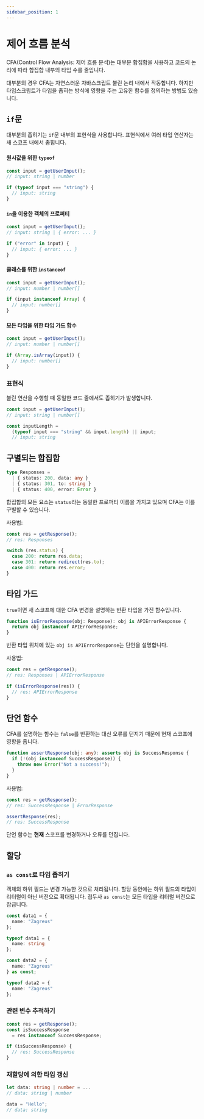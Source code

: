 ```yaml
---
sidebar_position: 1
---
```


# 제어 흐름 분석

CFA(Control Flow Analysis: 제어 흐름 분석)는 대부분 합집합을 사용하고 코드의 논리에 따라 합집합 내부의 타입 수를 줄입니다.

대부분의 경우 CFA는 자연스러운 자바스크립트 불린 논리 내에서 작동합니다. 하지만 타입스크립트가 타입을 좁히는 방식에 영향을 주는 고유한 함수를 정의하는 방법도 있습니다.

## `if`문

대부분의 좁히기는 `if`문 내부의 표현식을 사용합니다. 표현식에서 여러 타입 연산자는 새 스코프 내에서 좁힙니다.

#### 원시값을 위한 `typeof`

```ts
const input = getUserInput();
// input: string | number

if (typeof input === "string") {
  // input: string
}
```

#### `in`을 이용한 객체의 프로퍼티

```ts
const input = getUserInput();
// input: string | { error: ... }

if ("error" in input) {
  // input: { error: ... }
}
```

#### 클래스를 위한 `instanceof`

```ts
const input = getUserInput();
// input: number | number[]

if (input instanceof Array) {
  // input: number[]
}
```

#### 모든 타입을 위한 타입 가드 함수

```ts
const input = getUserInput();
// input: number | number[]

if (Array.isArray(input)) {
  // input: number[]
}
```

### 표현식

불린 연산을 수행할 때 동일한 코드 줄에서도 좁히기가 발생합니다.

```ts
const input = getUserInput();
// input: string | number[]

const inputLength =
  (typeof input === "string" && input.length) || input;
  // input: string
```

## 구별되는 합집합

```ts
type Responses =
  | { status: 200, data: any }
  | { status: 301, to: string }
  | { status: 400, error: Error }
```

합집합의 모든 요소는 `status`라는 동일한 프로퍼티 이름을 가지고 있으며 CFA는 이를 구별할 수 있습니다.

사용법:

```ts
const res = getResponse();
// res: Responses

switch (res.status) {
  case 200: return res.data;
  case 301: return redirect(res.to);
  case 400: return res.error;
}
```

## 타입 가드

`true`이면 새 스코프에 대한 CFA 변경을 설명하는 반환 타입을 가진 함수입니다.

```ts
function isErrorResponse(obj: Response): obj is APIErrorResponse {
  return obj instanceof APIErrorResponse;
}
```

반환 타입 위치에 있는 `obj is APIErrorResponse`는 단언을 설명합니다.

사용법:

```ts
const res = getResponse();
// res: Responses | APIErrorResponse

if (isErrorResponse(res)) {
  // res: APIErrorResponse
}
```

## 단언 함수

CFA를 설명하는 함수는 `false`를 반환하는 대신 오류를 던지기 때문에 현재 스코프에 영향을 줍니다.

```ts
function assertResponse(obj: any): asserts obj is SuccessResponse {
  if (!(obj instanceof SuccessResponse)) {
    throw new Error("Not a success!");
  }
}
```

사용법:

```ts
const res = getResponse();
// res: SuccessResponse | ErrorResponse

assertResponse(res);
// res: SuccessResponse
```

단언 함수는 **현재** 스코프를 변경하거나 오류를 던집니다.

## 할당

### `as const`로 타입 좁히기

객체의 하위 필드는 변경 가능한 것으로 처리됩니다. 할당 동안에는 하위 필드의 타입이 리터럴이 아닌 버전으로 확대됩니다. 접두사 `as const`는 모든 타입을 리터럴 버전으로 잠급니다.

```ts
const data1 = {
  name: "Zagreus"
};

typeof data1 = {
  name: string
};

const data2 = {
  name: "Zagreus"
} as const;

typeof data2 = {
  name: "Zagreus"
};
```

### 관련 변수 추적하기

```ts
const res = getResponse();
const isSuccessResponse
  = res instanceof SuccessResponse;

if (isSuccessResponse) {
  // res: SuccessResponse
}
```

### 재할당에 의한 타입 갱신

```ts
let data: string | number = ...
// data: string | number

data = "Hello";
// data: string
```

